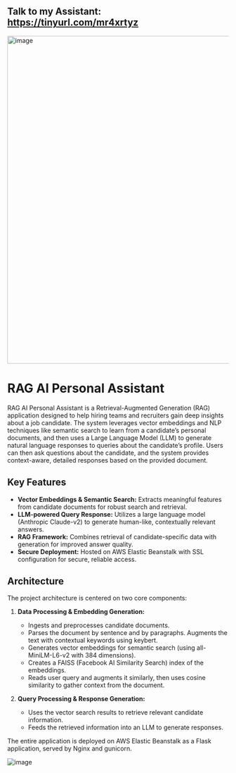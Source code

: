 ## Talk to my Assistant: https://tinyurl.com/mr4xrtyz

<img width="745" alt="image" src="https://github.com/user-attachments/assets/2cfa841c-8f40-4db7-b7a7-c650da9aa0f4" />

# RAG AI Personal Assistant

RAG AI Personal Assistant is a Retrieval-Augmented Generation (RAG) application designed to help hiring teams and recruiters gain deep insights about a job candidate.
The system leverages vector embeddings and NLP techniques like semantic search to learn from a candidate’s personal documents, and then uses a Large Language Model (LLM) to generate natural language responses to queries about the candidate’s profile.
Users can then ask questions about the candidate, and the system provides context-aware, detailed responses based on the provided document.

## Key Features

- **Vector Embeddings & Semantic Search:** Extracts meaningful features from candidate documents for robust search and retrieval.
- **LLM-powered Query Response:** Utilizes a large language model (Anthropic Claude-v2) to generate human-like, contextually relevant answers.
- **RAG Framework:** Combines retrieval of candidate-specific data with generation for improved answer quality.
- **Secure Deployment:** Hosted on AWS Elastic Beanstalk with SSL configuration for secure, reliable access.

## Architecture

The project architecture is centered on two core components:

1. **Data Processing & Embedding Generation:**
   - Ingests and preprocesses candidate documents.
   - Parses the document by sentence and by paragraphs. Augments the text with contextual keywords using keybert.
   - Generates vector embeddings for semantic search (using all-MiniLM-L6-v2 with 384 dimensions).
   - Creates a FAISS (Facebook AI Similarity Search) index of the embeddings.
   - Reads user query and augments it similarly, then uses cosine similarity to gather context from the document.

2. **Query Processing & Response Generation:**
   - Uses the vector search results to retrieve relevant candidate information.
   - Feeds the retrieved information into an LLM to generate responses.

The entire application is deployed on AWS Elastic Beanstalk as a Flask application, served by Nginx and gunicorn.

![image](https://github.com/user-attachments/assets/9b9f60d7-719b-4e5c-9d08-b0d4f2b3d4a7)

